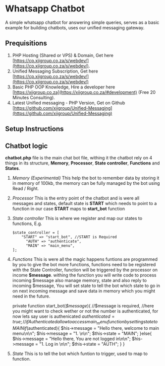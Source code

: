 # Whatsapp Chatbot
A simple whatsapp chatbot for answering simple queries, serves as a basic example for building chatbots, uses our unified messaging gateway.


## Prequisitions
1. PHP Hosting (Shared or VPS) & Domain, Get here [https://cp.xiigroup.co.za/s/webdev/](https://cp.xiigroup.co.za/s/webdev/).
2. Unified Messaging Subscription, Get here [https://cp.xiigroup.co.za/s/webdev/](https://cp.xiigroup.co.za/s/webdev/)
3. Basic PHP OOP Knowledge, Hire a developer here [https://xiigroup.co.za](https://xiigroup.co.za/#development) (Free 20 Minutes Consulting).
4. Latest Unified messaging - PHP Version, Get on Github [https://github.com/xiigroup/Unified-Messaging](https://github.com/xiigroup/Unified-Messaging)

## Setup Instructions



## Chatbot logic
**chatbot.php** file is the main chat bot file, withing it the chatbot rely on 4 things in its structure, **Memory**, **Processor**, **State controller**, **Functions** and **States**.

1. *Memory (Experimental)*
   This help the bot to remember data by storing it in memory of 100kb, the memory can be fully managed by the bot using Read / Right.

2. *Processor*
   This is the entry point of the chatbot and is were all messages and states, default state is **START** which needs to point to a function in our case **START** maps to **start_bot** function
  

3. *State controller*
   This is where we register and map our states to functions, E.g.

    ```
    $state_controller = [
        "START" => "start_bot", //START is Required
    	  "AUTH" => "authenticate",
    	  "MAIN" => "main_menu",
    ];
    ````

4. *Functions*
   This is were all the magic happens funtions are programmed by you to give the bot more functions, functions need to be registered with the State Controller, function will be triggered by the processor on income **$message**.
   withing the function you will write code to process incoming $message also manage memory, state and also reply to incoming $message, You will set state to tell the bot which state to go in on next incoming message and save data in memory which you might
   need in the future.

   private function start_bot(*$message*){ //$message is required,
       //here you might want to check wether or not the number is authenticated, for now lets say user is authenicated
       $authenticated = true;
       //if Authenticated allow to access main_menu function by setting state to MAIN
       if($authenticated){
         $his->message = "Hello there, welcome to main menu\n\n";
         $his->message = "1. \n\n";
         $this->state = "MAIN";
       }else{
         $his->message = "Hello there, You are not logged in\n\n";
         $his->message = "1. Log in \n\n";
         $this->state = "AUTH";
       }
   }

6. *State*
   This is to tell the bot which funtion to trigger, used to map to function.
